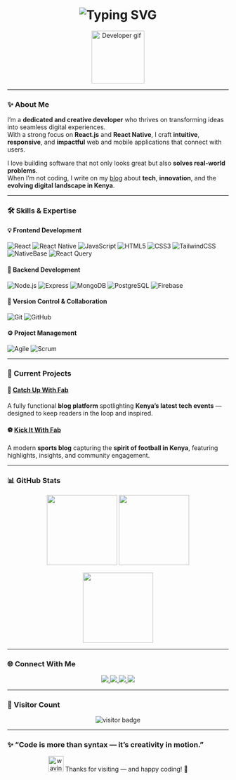 <!-- Typing Animation Header -->
<h1 align="center">
  <img src="https://readme-typing-svg.herokuapp.com?font=Fira+Code&pause=1000&color=00C2CB&center=true&vCenter=true&width=550&lines=👋+Hey+I'm+Fabian+Louis;💻+Full+Stack+Developer;⚛️+React+%7C+React+Native+Specialist;🚀+Building+impactful+digital+experiences" alt="Typing SVG" />
</h1>

<p align="center">
  <img src="https://media.giphy.com/media/WUlplcMpOCEmTGBtBW/giphy.gif" width="120" alt="Developer gif"/>
</p>

---

### ✨ About Me

I’m a **dedicated and creative developer** who thrives on transforming ideas into seamless digital experiences.  
With a strong focus on **React.js** and **React Native**, I craft **intuitive**, **responsive**, and **impactful** web and mobile applications that connect with users.

I love building software that not only looks great but also **solves real-world problems**.  
When I’m not coding, I write on my [blog](https://catchupwithfab.lovable.app/) about **tech**, **innovation**, and the **evolving digital landscape in Kenya**.

---

### 🛠️ Skills & Expertise

#### 💡 Frontend Development
![React](https://img.shields.io/badge/React-20232A?style=for-the-badge&logo=react&logoColor=61DAFB)
![React Native](https://img.shields.io/badge/React_Native-20232A?style=for-the-badge&logo=react&logoColor=61DAFB)
![JavaScript](https://img.shields.io/badge/JavaScript-F7DF1E?style=for-the-badge&logo=javascript&logoColor=000)
![HTML5](https://img.shields.io/badge/HTML5-E34F26?style=for-the-badge&logo=html5&logoColor=fff)
![CSS3](https://img.shields.io/badge/CSS3-1572B6?style=for-the-badge&logo=css3&logoColor=fff)
![TailwindCSS](https://img.shields.io/badge/Tailwind_CSS-06B6D4?style=for-the-badge&logo=tailwindcss&logoColor=fff)
![NativeBase](https://img.shields.io/badge/NativeBase-3B82F6?style=for-the-badge&logo=react&logoColor=fff)
![React Query](https://img.shields.io/badge/React_Query-FF4154?style=for-the-badge&logo=reactquery&logoColor=fff)

#### 🧠 Backend Development
![Node.js](https://img.shields.io/badge/Node.js-43853D?style=for-the-badge&logo=node.js&logoColor=white)
![Express](https://img.shields.io/badge/Express.js-404D59?style=for-the-badge)
![MongoDB](https://img.shields.io/badge/MongoDB-4EA94B?style=for-the-badge&logo=mongodb&logoColor=white)
![PostgreSQL](https://img.shields.io/badge/PostgreSQL-316192?style=for-the-badge&logo=postgresql&logoColor=white)
![Firebase](https://img.shields.io/badge/Firebase-FFCA28?style=for-the-badge&logo=firebase&logoColor=000)

#### 🧩 Version Control & Collaboration
![Git](https://img.shields.io/badge/Git-F05033?style=for-the-badge&logo=git&logoColor=fff)
![GitHub](https://img.shields.io/badge/GitHub-181717?style=for-the-badge&logo=github&logoColor=fff)

#### ⚙️ Project Management
![Agile](https://img.shields.io/badge/Agile-239120?style=for-the-badge&logo=azuredevops&logoColor=fff)
![Scrum](https://img.shields.io/badge/Scrum-6DB33F?style=for-the-badge&logo=jira&logoColor=fff)

---

### 🚀 Current Projects

#### 📰 [Catch Up With Fab](https://catchupwithfab.lovable.app/)
A fully functional **blog platform** spotlighting **Kenya’s latest tech events** — designed to keep readers in the loop and inspired.

#### ⚽ [Kick It With Fab](https://kickitwithfab.bolt.host/)
A modern **sports blog** capturing the **spirit of football in Kenya**, featuring highlights, insights, and community engagement.

---

### 📊 GitHub Stats

<p align="center">
  <img src="https://github-readme-stats.vercel.app/api?username=09c011ab0&show_icons=true&theme=react&hide_border=true" height="160px"/>
  <img src="https://github-readme-streak-stats.herokuapp.com/?user=09c011ab0&theme=react&hide_border=true" height="160px"/>
</p>

<p align="center">
  <img src="https://github-readme-stats.vercel.app/api/top-langs/?username=09c011ab0&layout=compact&theme=react&hide_border=true" height="160px"/>
</p>

---

### 🌐 Connect With Me

<p align="center">
  <a href="https://www.linkedin.com/in/fabian-louis-35b809198/" target="_blank">
    <img src="https://img.shields.io/badge/LinkedIn-0A66C2?style=for-the-badge&logo=linkedin&logoColor=white"/>
  </a>
  <a href="https://twitter.com/fabianlouis" target="_blank">
    <img src="https://img.shields.io/badge/Twitter-1DA1F2?style=for-the-badge&logo=x&logoColor=white"/>
  </a>
  <a href="https://fabianlouis.figma.site/" target="_blank">
    <img src="https://img.shields.io/badge/Portfolio-FF6F00?style=for-the-badge&logo=vercel&logoColor=white"/>
  </a>
  <a href="mailto:fabianlouis07@gmail.com">
    <img src="https://img.shields.io/badge/Email-D14836?style=for-the-badge&logo=gmail&logoColor=white"/>
  </a>
</p>

---

### 👀 Visitor Count
<p align="center">
  <img src="https://komarev.com/ghpvc/?username=09c011ab0&label=Profile%20Views&color=0e75b6&style=for-the-badge" alt="visitor badge"/>
</p>

---

### ✨ “Code is more than syntax — it’s creativity in motion.”
<p align="center">
  <img src="https://media.giphy.com/media/hvRJCLFzcasrR4ia7z/giphy.gif" width="35" alt="waving hand"/>
  Thanks for visiting — and happy coding! 🚀
</p>
